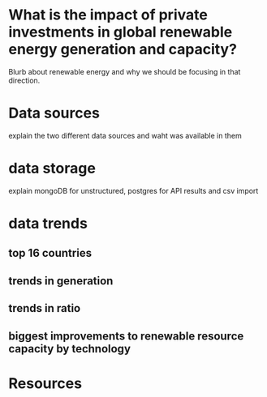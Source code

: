 # What is the impact of private investments in global renewable energy generation and capacity?
Blurb about renewable energy and why we should be focusing in that direction.

# Data sources
explain the two different data sources and waht was available in them

# data storage
explain mongoDB for unstructured, postgres for API results and csv import

# data trends
## top 16 countries

## trends in generation

## trends in ratio

## biggest improvements to renewable resource capacity by technology

# Resources

